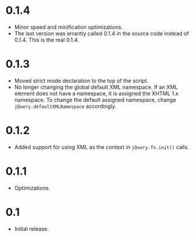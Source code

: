0.1.4
=====

* Minor speed and minification optimizations.
* The last version was errantly called 0.1.4 in the source code instead of 0.1.4. This is
  the real 0.1.4.


0.1.3
=====

* Moved strict mode declaration to the top of the script.
* No longer changing the global default XML namespace. If an XML element does not have a
  namespace, it is assigned the XHTML 1.x namespace. To change the default assigned
  namespace, change `jQuery.defaultXMLNamespace` accordingly.


0.1.2
=====

* Added support for using XML as the context in `jQuery.fn.init()` calls.


0.1.1
=====

* Optimizations.


0.1
===

* Initial release.
